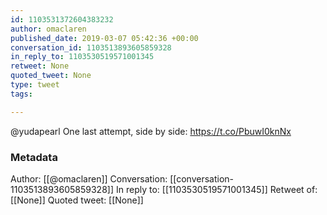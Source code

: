 ```yaml
---
id: 1103531372604383232
author: omaclaren
published_date: 2019-03-07 05:42:36 +00:00
conversation_id: 1103513893605859328
in_reply_to: 1103530519571001345
retweet: None
quoted_tweet: None
type: tweet
tags:

---
```


@yudapearl One last attempt, side by side: https://t.co/PbuwI0knNx

### Metadata

Author: [[@omaclaren]]
Conversation: [[conversation-1103513893605859328]]
In reply to: [[1103530519571001345]]
Retweet of: [[None]]
Quoted tweet: [[None]]
